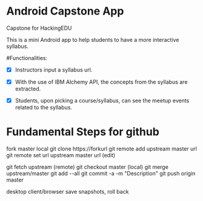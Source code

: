 # Android Capstone App
Capstone for HackingEDU

This is a mini Android app to help students to have a more interactive syllabus.

#Functionalities:

* [x] Instructors input a syllabus url.
* [x] With the use of IBM Alchemy API, the concepts from the syllabus are extracted.
* [x] Students, upon picking a course/syllabus, can see the meetup events related to the syllabus.


# Fundamental Steps for github
fork master
local git clone https://forkurl
git remote add upstream master url
git remote set url upstream master url (edit)

git fetch upstream (remote)
git checkout master (local)
git merge upstream/master
git add --all
git commit -a -m "Description"
git push origin master

desktop client/browser save snapshots, roll back
